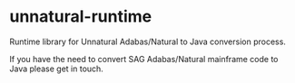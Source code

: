 # unnatural-runtime
Runtime library for Unnatural Adabas/Natural to Java conversion process.

If you have the need to convert SAG Adabas/Natural mainframe code to Java
please get in touch.
